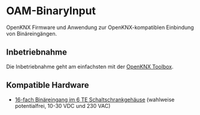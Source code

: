 # OAM-BinaryInput

OpenKNX Firmware und Anwendung zur OpenKNX-kompatiblen Einbindung von Binäreingängen.

## Inbetriebnahme

Die Inbetriebnahme geht am einfachsten mit der [OpenKNX Toolbox](https://github.com/OpenKNX/OpenKNX/wiki/Verwendung-der-OpenKNX-Toolbox).

## Kompatible Hardware

- [16-fach Binäreingang im 6 TE Schaltschrankgehäuse](https://www.ab-smarthouse.com/produkt/openknx-binaereingang-16-fach-6-te/) (wahlweise potentialfrei, 10-30 VDC und 230 VAC)